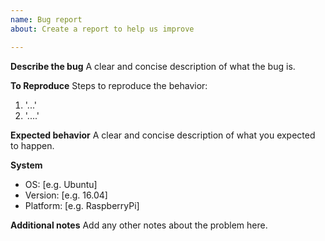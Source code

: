 ```yaml
---
name: Bug report
about: Create a report to help us improve

---
```


**Describe the bug**
A clear and concise description of what the bug is.

**To Reproduce**
Steps to reproduce the behavior:
1. '...'
2. '....'

**Expected behavior**
A clear and concise description of what you expected to happen.

**System**
 - OS: [e.g. Ubuntu]
 - Version: [e.g. 16.04]
 - Platform: [e.g. RaspberryPi]

**Additional notes**
Add any other notes about the problem here.

